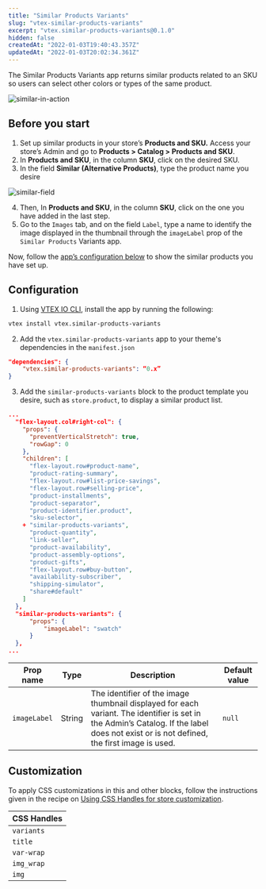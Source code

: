 ```yaml
---
title: "Similar Products Variants"
slug: "vtex-similar-products-variants"
excerpt: "vtex.similar-products-variants@0.1.0"
hidden: false
createdAt: "2022-01-03T19:40:43.357Z"
updatedAt: "2022-01-03T20:02:34.361Z"
---
```

The Similar Products Variants app returns similar products related to an SKU so users can select other colors or types of the same product.


![similar-in-action](https://raw.githubusercontent.com/vtexdocs/dev-portal-content/main/images/vtex-similar-products-variants-0.png)

## Before you start
1. Set up similar products in your store’s **Products and SKU.** Access your store’s Admin and go to **Products > Catalog > Products and SKU**.
2. In **Products and SKU**, in the column **SKU**, click on the desired SKU.
3. In the field **Similar (Alternative Products)**, type the product name you desire

![similar-field](https://raw.githubusercontent.com/vtexdocs/dev-portal-content/main/images/vtex-similar-products-variants-1.gif)

4. Then, In **Products and SKU**, in the column **SKU**, click on the one you have added in the last step.
5. Go to the `Images` tab, and on the field `Label`, type a name to identify the image displayed in the thumbnail through the `imageLabel` prop of the `Similar Products` Variants app.

Now, follow the [app’s configuration below](#configuration) to show the similar products you have set up.


## Configuration

1. Using [VTEX IO CLI](https://developers.vtex.com/vtex-developer-docs/docs/vtex-io-documentation-vtex-io-cli-installation-and-command-reference), install the app by running the following:

```bash
vtex install vtex.similar-products-variants
```
2. Add the `vtex.similar-products-variants` app to your theme's dependencies in the `manifest.json`

```json
"dependencies": {
    "vtex.similar-products-variants": “0.x”
}
```

3. Add the `similar-products-variants` block to the product template you desire, such as `store.product`, to display a similar product list. 


```json
...
  "flex-layout.col#right-col": {
    "props": {
      "preventVerticalStretch": true,
      "rowGap": 0
    },
    "children": [
      "flex-layout.row#product-name",
      "product-rating-summary",
      "flex-layout.row#list-price-savings",
      "flex-layout.row#selling-price",
      "product-installments",
      "product-separator",
      "product-identifier.product",
      "sku-selector",
    + "similar-products-variants",
      "product-quantity",
      "link-seller",
      "product-availability",
      "product-assembly-options",
      "product-gifts",
      "flex-layout.row#buy-button",
      "availability-subscriber",
      "shipping-simulator",
      "share#default"
    ]
  },
  "similar-products-variants": {
      "props": {
          "imageLabel": "swatch"
      }
  },
...
```

| Prop name  | Type | Description                                                                                                 | Default value |
|--------------|--------|------------------------------------| ------------- |
| `imageLabel` | String | The identifier of the image thumbnail displayed for each variant.  The identifier is set in the Admin’s Catalog. If the label does not exist or is not defined, the first image is used. | `null`  |


## Customization

To apply CSS customizations in this and other blocks, follow the instructions given in the recipe on [Using CSS Handles for store customization](https://vtex.io/docs/recipes/style/using-css-handles-for-store-customization).

| CSS Handles | 
| ----------- |
| `variants`  |
| `title`     |
| `var-wrap`  |
| `img_wrap`  |
| `img`       |